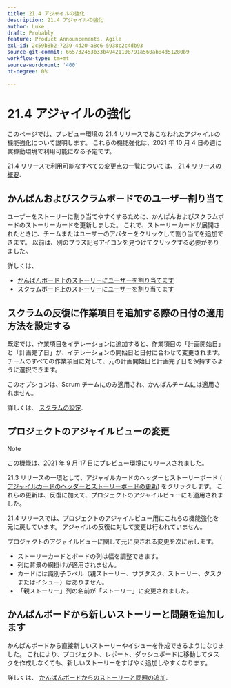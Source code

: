 ```yaml
---
title: 21.4 アジャイルの強化
description: 21.4 アジャイルの強化
author: Luke
draft: Probably
feature: Product Announcements, Agile
exl-id: 2c59b8b2-7239-4d20-a8c6-5938c2c4db93
source-git-commit: 665732453b33b49421108791a560ab84d51280b9
workflow-type: tm+mt
source-wordcount: '400'
ht-degree: 0%

---
```


# 21.4 アジャイルの強化

このページでは、プレビュー環境の 21.4 リリースでおこなわれたアジャイルの機能強化について説明します。 これらの機能強化は、2021 年 10 月 4 日の週に実稼動環境で利用可能になる予定です。

21.4 リリースで利用可能なすべての変更点の一覧については、 [21.4 リリースの概要](../../../product-announcements/product-releases/21.4-release-activity/21.4-release-overview.md).

## かんばんおよびスクラムボードでのユーザー割り当て

ユーザーをストーリーに割り当てやすくするために、かんばんおよびスクラムボードのストーリーカードを更新しました。 これで、ストーリーカードが展開されたときに、チームまたはユーザーのアバターをクリックして割り当てを追加できます。 以前は、別のプラス記号アイコンを見つけてクリックする必要がありました。

詳しくは、

* [かんばんボード上のストーリーにユーザーを割り当てます](../../../agile/use-kanban-in-an-agile-team/assign-users-to-a-story.md)
* [スクラムボード上のストーリーにユーザーを割り当てます](../../../agile/use-scrum-in-an-agile-team/scrum-board/assign-users-to-a-story-scrum.md)

## スクラムの反復に作業項目を追加する際の日付の適用方法を設定する

既定では、作業項目をイテレーションに追加すると、作業項目の「計画開始日」と「計画完了日」が、イテレーションの開始日と日付に合わせて変更されます。 チームのすべての作業項目に対して、元の計画開始日と計画完了日を保持するように選択できます。

このオプションは、Scrum チームにのみ適用され、かんばんチームには適用されません。

詳しくは、 [スクラムの設定](../../../agile/get-started-with-agile-in-workfront/configure-scrum.md).

## プロジェクトのアジャイルビューの変更

>[!NOTE]
>
>この機能は、2021 年 9 月 17 日にプレビュー環境にリリースされました。

21.3 リリースの一環として、アジャイルカードのヘッダーとストーリーボード ( [アジャイルカードのヘッダーとストーリーボードの更新](../../../product-announcements/product-releases/21.3-release-activity/21-3-project-enhancements.md#agile)) をクリックします。 これらの更新は、反復に加えて、プロジェクトのアジャイルビューにも適用されました。

21.4 リリースでは、プロジェクトのアジャイルビュー用にこれらの機能強化を元に戻しています。 アジャイルの反復に対して変更は行われていません。

プロジェクトのアジャイルビューに関して元に戻される変更を次に示します。

* ストーリーカードとボードの列は幅を調整できます。
* 列に背景の網掛けが適用されません。
* カードには識別子ラベル（親ストーリー、サブタスク、ストーリー、タスクまたはイシュー）はありません。
* 「親ストーリー」列の名前が「ストーリー」に変更されました。

## かんばんボードから新しいストーリーと問題を追加します

かんばんボードから直接新しいストーリーやイシューを作成できるようになりました。 これにより、プロジェクト、レポート、ダッシュボードに移動してタスクを作成しなくても、新しいストーリーをすばやく追加しやすくなります。

詳しくは、 [かんばんボードからのストーリーと問題の追加](../../../agile/use-kanban-in-an-agile-team/add-story-from-kanban-board.md).

